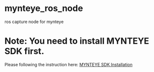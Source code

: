 # mynteye_ros_node
ros capture node for mynteye
# Note: You need to install MYNTEYE SDK first.
 Please following the instruction here: [MYNTEYE SDK Installation](file:///home/yuntian/Downloads/mynt-eye-s-sdk-docs-zh-cn-v2.4.1/index.html#document-src/sdk/sdk_install)
